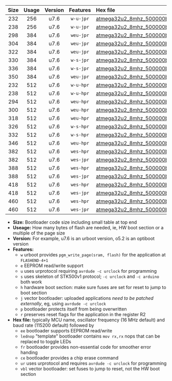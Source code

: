 |Size|Usage|Version|Features|Hex file|
|:-:|:-:|:-:|:-:|:--|
|232|256|u7.6|`w-u-jpr`|[atmega32u2_8mhz_500000bps_ur_vbl.hex](https://raw.githubusercontent.com/stefanrueger/urboot/main//atmega32u2_8mhz_500000bps_ur_vbl.hex)|
|238|256|u7.6|`w-u-jpr`|[atmega32u2_8mhz_500000bps_lednop_ur_vbl.hex](https://raw.githubusercontent.com/stefanrueger/urboot/main//atmega32u2_8mhz_500000bps_lednop_ur_vbl.hex)|
|298|384|u7.6|`weu-jpr`|[atmega32u2_8mhz_500000bps_ee_ur_vbl.hex](https://raw.githubusercontent.com/stefanrueger/urboot/main//atmega32u2_8mhz_500000bps_ee_ur_vbl.hex)|
|304|384|u7.6|`weu-jpr`|[atmega32u2_8mhz_500000bps_ee_lednop_ur_vbl.hex](https://raw.githubusercontent.com/stefanrueger/urboot/main//atmega32u2_8mhz_500000bps_ee_lednop_ur_vbl.hex)|
|322|384|u7.6|`weu-jpr`|[atmega32u2_8mhz_500000bps_ee_lednop_fr_ur_vbl.hex](https://raw.githubusercontent.com/stefanrueger/urboot/main//atmega32u2_8mhz_500000bps_ee_lednop_fr_ur_vbl.hex)|
|330|384|u7.6|`w-s-jpr`|[atmega32u2_8mhz_500000bps_vbl.hex](https://raw.githubusercontent.com/stefanrueger/urboot/main//atmega32u2_8mhz_500000bps_vbl.hex)|
|336|384|u7.6|`w-s-jpr`|[atmega32u2_8mhz_500000bps_lednop_vbl.hex](https://raw.githubusercontent.com/stefanrueger/urboot/main//atmega32u2_8mhz_500000bps_lednop_vbl.hex)|
|350|384|u7.6|`weu-jpr`|[atmega32u2_8mhz_500000bps_ee_lednop_fr_ce_ur_vbl.hex](https://raw.githubusercontent.com/stefanrueger/urboot/main//atmega32u2_8mhz_500000bps_ee_lednop_fr_ce_ur_vbl.hex)|
|232|512|u7.6|`w-u-hpr`|[atmega32u2_8mhz_500000bps_ur.hex](https://raw.githubusercontent.com/stefanrueger/urboot/main//atmega32u2_8mhz_500000bps_ur.hex)|
|238|512|u7.6|`w-u-hpr`|[atmega32u2_8mhz_500000bps_lednop_ur.hex](https://raw.githubusercontent.com/stefanrueger/urboot/main//atmega32u2_8mhz_500000bps_lednop_ur.hex)|
|294|512|u7.6|`weu-hpr`|[atmega32u2_8mhz_500000bps_ee_ur.hex](https://raw.githubusercontent.com/stefanrueger/urboot/main//atmega32u2_8mhz_500000bps_ee_ur.hex)|
|300|512|u7.6|`weu-hpr`|[atmega32u2_8mhz_500000bps_ee_lednop_ur.hex](https://raw.githubusercontent.com/stefanrueger/urboot/main//atmega32u2_8mhz_500000bps_ee_lednop_ur.hex)|
|318|512|u7.6|`weu-hpr`|[atmega32u2_8mhz_500000bps_ee_lednop_fr_ur.hex](https://raw.githubusercontent.com/stefanrueger/urboot/main//atmega32u2_8mhz_500000bps_ee_lednop_fr_ur.hex)|
|326|512|u7.6|`w-s-hpr`|[atmega32u2_8mhz_500000bps.hex](https://raw.githubusercontent.com/stefanrueger/urboot/main//atmega32u2_8mhz_500000bps.hex)|
|332|512|u7.6|`w-s-hpr`|[atmega32u2_8mhz_500000bps_lednop.hex](https://raw.githubusercontent.com/stefanrueger/urboot/main//atmega32u2_8mhz_500000bps_lednop.hex)|
|346|512|u7.6|`weu-hpr`|[atmega32u2_8mhz_500000bps_ee_lednop_fr_ce_ur.hex](https://raw.githubusercontent.com/stefanrueger/urboot/main//atmega32u2_8mhz_500000bps_ee_lednop_fr_ce_ur.hex)|
|382|512|u7.6|`wes-hpr`|[atmega32u2_8mhz_500000bps_ee.hex](https://raw.githubusercontent.com/stefanrueger/urboot/main//atmega32u2_8mhz_500000bps_ee.hex)|
|382|512|u7.6|`wes-jpr`|[atmega32u2_8mhz_500000bps_ee_vbl.hex](https://raw.githubusercontent.com/stefanrueger/urboot/main//atmega32u2_8mhz_500000bps_ee_vbl.hex)|
|388|512|u7.6|`wes-hpr`|[atmega32u2_8mhz_500000bps_ee_lednop.hex](https://raw.githubusercontent.com/stefanrueger/urboot/main//atmega32u2_8mhz_500000bps_ee_lednop.hex)|
|388|512|u7.6|`wes-jpr`|[atmega32u2_8mhz_500000bps_ee_lednop_vbl.hex](https://raw.githubusercontent.com/stefanrueger/urboot/main//atmega32u2_8mhz_500000bps_ee_lednop_vbl.hex)|
|418|512|u7.6|`wes-hpr`|[atmega32u2_8mhz_500000bps_ee_lednop_fr.hex](https://raw.githubusercontent.com/stefanrueger/urboot/main//atmega32u2_8mhz_500000bps_ee_lednop_fr.hex)|
|418|512|u7.6|`wes-jpr`|[atmega32u2_8mhz_500000bps_ee_lednop_fr_vbl.hex](https://raw.githubusercontent.com/stefanrueger/urboot/main//atmega32u2_8mhz_500000bps_ee_lednop_fr_vbl.hex)|
|460|512|u7.6|`wes-hpr`|[atmega32u2_8mhz_500000bps_ee_lednop_fr_ce.hex](https://raw.githubusercontent.com/stefanrueger/urboot/main//atmega32u2_8mhz_500000bps_ee_lednop_fr_ce.hex)|
|460|512|u7.6|`wes-jpr`|[atmega32u2_8mhz_500000bps_ee_lednop_fr_ce_vbl.hex](https://raw.githubusercontent.com/stefanrueger/urboot/main//atmega32u2_8mhz_500000bps_ee_lednop_fr_ce_vbl.hex)|

- **Size:** Bootloader code size including small table at top end
- **Useage:** How many bytes of flash are needed, ie, HW boot section or a multiple of the page size
- **Version:** For example, u7.6 is an urboot version, o5.2 is an optiboot version
- **Features:**
  + `w` urboot provides `pgm_write_page(sram, flash)` for the application at `FLASHEND-4+1`
  + `e` EEPROM read/write support
  + `u` uses urprotocol requiring `avrdude -c urclock` for programming
  + `s` uses skeleton of STK500v1 protocol; `-c urclock` and `-c arduino` both work
  + `h` hardware boot section: make sure fuses are set for reset to jump to boot section
  + `j` vector bootloader: uploaded applications *need to be patched externally*, eg, using `avrdude -c urclock`
  + `p` bootloader protects itself from being overwritten
  + `r` preserves reset flags for the application in the register R2
- **Hex file:** typically MCU name, oscillator frequency (16 MHz default) and baud rate (115200 default) followed by
  + `ee` bootloader supports EEPROM read/write
  + `lednop` "template" bootloader contains `mov rx,rx` nops that can be replaced to toggle LEDs
  + `fr` bootloader provides non-essential code for smoother error handing
  + `ce` bootloader provides a chip erase command
  + `ur` uses urprotocol and requires `avrdude -c urclock` for programming
  + `vbl` vector bootloader: set fuses to jump to reset, not the HW boot section
